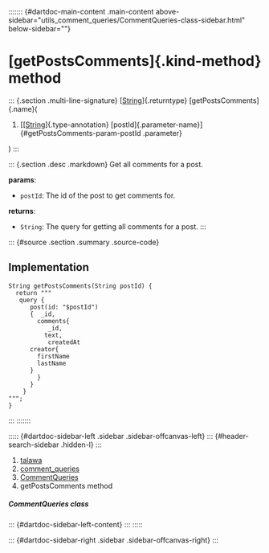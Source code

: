 ::::::: {#dartdoc-main-content .main-content above-sidebar="utils_comment_queries/CommentQueries-class-sidebar.html" below-sidebar=""}
<div>

# [getPostsComments]{.kind-method} method

</div>

::: {.section .multi-line-signature}
[[String](https://api.flutter.dev/flutter/dart-core/String-class.html)]{.returntype}
[getPostsComments]{.name}(

1.  [[[String](https://api.flutter.dev/flutter/dart-core/String-class.html)]{.type-annotation}
    [postId]{.parameter-name}]{#getPostsComments-param-postId
    .parameter}

)
:::

::: {.section .desc .markdown}
Get all comments for a post.

**params**:

-   `postId`: The id of the post to get comments for.

**returns**:

-   `String`: The query for getting all comments for a post.
:::

::: {#source .section .summary .source-code}
## Implementation

``` language-dart
String getPostsComments(String postId) {
  return """
   query {
      post(id: "$postId")
      {  _id,
        comments{
           _id,
          text,
           createdAt
      creator{
        firstName
        lastName
      }
        }
      }
    }
""";
}
```
:::
:::::::

::::: {#dartdoc-sidebar-left .sidebar .sidebar-offcanvas-left}
::: {#header-search-sidebar .hidden-l}
:::

1.  [talawa](../../index.html)
2.  [comment_queries](../../utils_comment_queries/)
3.  [CommentQueries](../../utils_comment_queries/CommentQueries-class.html)
4.  getPostsComments method

##### CommentQueries class

::: {#dartdoc-sidebar-left-content}
:::
:::::

::: {#dartdoc-sidebar-right .sidebar .sidebar-offcanvas-right}
:::
